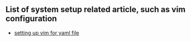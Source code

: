 ## List of system setup related article, such as vim configuration
* [setting up vim for yaml file](https://www.arthurkoziel.com/setting-up-vim-for-yaml/index.html)
